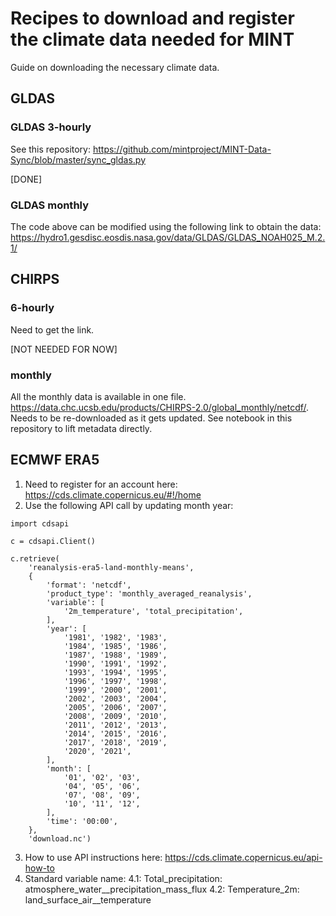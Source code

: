 # Recipes to download and register the climate data needed for MINT

Guide on downloading the necessary climate data.

## GLDAS

### GLDAS 3-hourly

See this repository: https://github.com/mintproject/MINT-Data-Sync/blob/master/sync_gldas.py

[DONE]

### GLDAS monthly

The code above can be modified using the following link to obtain the data: https://hydro1.gesdisc.eosdis.nasa.gov/data/GLDAS/GLDAS_NOAH025_M.2.1/

## CHIRPS

### 6-hourly

Need to get the link. 

[NOT NEEDED FOR NOW]

### monthly

All the monthly data is available in one file. https://data.chc.ucsb.edu/products/CHIRPS-2.0/global_monthly/netcdf/. Needs to be re-downloaded as it gets updated. See notebook in this repository to lift metadata directly.

## ECMWF ERA5

1. Need to register for an account here: https://cds.climate.copernicus.eu/#!/home
2. Use the following API call by updating month year:

```
import cdsapi

c = cdsapi.Client()

c.retrieve(
    'reanalysis-era5-land-monthly-means',
    {
        'format': 'netcdf',
        'product_type': 'monthly_averaged_reanalysis',
        'variable': [
            '2m_temperature', 'total_precipitation',
        ],
        'year': [
            '1981', '1982', '1983',
            '1984', '1985', '1986',
            '1987', '1988', '1989',
            '1990', '1991', '1992',
            '1993', '1994', '1995',
            '1996', '1997', '1998',
            '1999', '2000', '2001',
            '2002', '2003', '2004',
            '2005', '2006', '2007',
            '2008', '2009', '2010',
            '2011', '2012', '2013',
            '2014', '2015', '2016',
            '2017', '2018', '2019',
            '2020', '2021',
        ],
        'month': [
            '01', '02', '03',
            '04', '05', '06',
            '07', '08', '09',
            '10', '11', '12',
        ],
        'time': '00:00',
    },
    'download.nc')
```
3. How to use API instructions here: https://cds.climate.copernicus.eu/api-how-to 
4. Standard variable name: 
    4.1: Total_precipitation: atmosphere_water__precipitation_mass_flux
    4.2: Temperature_2m: land_surface_air__temperature
